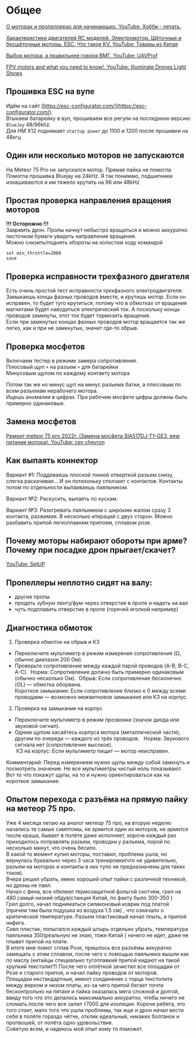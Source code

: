 # Общее

[О моторах и пропеллерах для начинающих. YouTube: Хобби - летать.](https://www.youtube.com/watch?v=U98tdDM610w)

[Характеристики двигателей RC моделей. Электромотор. Щёточные и бесщёточные моторы. ESC. Что такое KV. YouTube: Товары из Китая](https://www.youtube.com/watch?v=kDG2CZCtUas)

[Выбор мотора, а правильнее говоря ВМГ. YouTube: UAVProf](https://www.youtube.com/live/IsR6LV8GW48)

[FPV motors and what you need to know!. YouTube: Illuminate Drones Light Shows](https://www.youtube.com/watch?v=17eIl9JDoXI)

## Прошивка ESC на вупе
Идём на сайт [https://esc-configurator.com/](https://esc-configurator.com/).  
Втыкаем батарейку в вуп, прошиваем все регули на последнюю версию `BlueJay` 48/96khz.  
Для HM X12 поднимает `startup power` до 1100 и 1200 после прошивки на 48кгц

## Один или несколько моторов не запускаются
На Meteor 75 Pro не запускался мотор. Прямая пайка не помогла.  
Помогла прошивка Bluejay на 24kHz. Я так понимаю, подшипники изнашиваются и им тяжело крутить на 96 или 48kHz

## Простая проверка направления вращения моторов
**!!! Осторожно !!!**  
Заармить дрон. Пропы начнут небыстро вращаться и можно аккуратно листочком бумаги увидеть направление вращения.  
Можно снизить/поднять обороты на холостом ходу командой
```
set min_throttle=2000
save
```

## Проверка исправности трехфазного двигателя
Есть очень простой тест исправности трехфазного электродвигателя:  
Замыкаешь концы фазных проводов вместе, и крутишь мотор. Если он исправен, то будет туго крутиться, потому что в обмотках от вращения магнитами будет наводиться электрический ток. А поскольку концы проводов замкнуты, этот ток будет тормозить вращение.  
Если при замкнутых концах фазных проводов мотор вращается так же легко, как и при не замкнутых, значит где-то обрыв.

## Проверка мосфетов
Включаем тестер в режиме замера сопротивления.  
Плюсовый щуп `+` на разъем `+` для батарейки  
Минусовым щупом по каждому контакту мотора  

Потом так же но минус щуп на минус разъема батки, а плюсовым по всем разъемам нерабочего мотора.  
Ищешь аномалии в цифрах. При рабочем мосфете цифры должны быть примерно одинаковые.

## Замена мосфетов
[Ремонт meteor 75 pro 2022г. (Замена мосфета SIA517DJ-T1-GE3, eew питания мотора). YouTube: cev chevron](https://www.youtube.com/watch?v=tK6vfrA_kgw)


## Как выпаять коннектор
Вариант #1: Поддеваешь плоской тонкой отверткой разъем снизу, слегка раскачивая... И он потихоньку сползает с контактов. Контакты потом по отдельности выпаиваешь паяльником.

Вариант №2: Раскусить, выпаять по кускам. 

Вариант №3: Разогревать паяльником с широким жалом сразу 3 контакта, разжимая. В несколько итераций с двух сторон. Можно разбавить припой легкоплавким припоем, сплавом розе.

## Почему моторы набирают обороты при арме? Почему при посадке дрон прыгает/скачет?
[YouTube: SetUP](https://www.youtube.com/watch?v=kuZ_bh9Yz9Y)

## Пропеллеры неплотно сидят на валу:
- другие пропы  
- продеть зубную ленту/фум через отверстие в пропе и надеть на вал  
- чуть подплавить отверстие в пропе (горячей иголкой например)  

## Диагностика обмоток
1. Проверка обмоток на обрыв и КЗ  
- Переключите мультиметр в режим измерения сопротивления (Ω, обычно диапазон 200 Ом).  
- Проверьте сопротивление между каждой парой проводов (A-B, B-C, A-C).  
 Норма: Сопротивление должно быть примерно одинаковым (обычно несколько Ом).  
 Обрыв: Если сопротивление бесконечно (OL) — обмотка оборвана.   
 Короткое замыкание: Если сопротивление близко к 0 между всеми проводами — возможно межвитковое замыкание или КЗ на корпус.  

2. Проверка на замыкание на корпус  
- Переключите мультиметр в режим прозвонки (значок диода или звуковой сигнал).  
- Одним щупом касайтесь корпуса мотора (металлической части), другим по очереди — каждого из трёх проводов.  
 Норма: Звукового сигнала нет (сопротивление высокое).   
 КЗ на корпус: Если мультиметр пищит — мотор неисправен.  

Комментарий: Перед измерением нужно щупы между собой замкнуть и посмотреть значение. Не все мультиметры чистый ноль показывают. Вот то что покажут щупы, на то и нужно ориентироваться как на короткое замыкание. 

## Опытом перехода с разъёма на прямую пайку на метеор 75 про. 
Уже 4 месяца летаю на аналог метеор 75 про, на вторую неделю начались те самые симптомы, не армится один из моторов, не армится после краша, бывает в полёте даже исполняет, короче каждый раз приходилось поправлять разъем, проводки у разъема, порой по несколько минут, что очень бесило.  
В какой то момент купил моторы, поставил, проблема ушла, но вернулась буквально через 3 часа тренировки(что не удивительно, разъем на моторах и контакты в них тупо не предназначены для таких токов).  
Вчера решил убрать, имею хороший опыт пайки с различной техникой, но дроны не паял.  
Начал с фена, все обклеил термозащитной фольгой скотчем, грел на 480 самый низкий обдув(станция Китай, по факту было 300-350 )  
Грел долго, начал подниматься силиконовый коврик под платой (причем там была подушка из воздуха 1.5 см) , что означало о критической температуре. Разъем пластиковый начал плыть, а припой нифига.  
Снял пластик, попытался каждый штырь отдельно убрать, температура паяльника 350(реальную не знаю, тоже Китай ) ничего не идет, даже не плывет припой на плате.  
В итоге мне помог сплав Розе, пришлось все разъёмы аккуратно замещать с этим сплавом, после чего с помощью паяльника вышли как по маслу (китайцы специально тугоплавкий припой кидают на такой хрупкий текстолит?) 
После чего оплëткой зачистил все площадки от Розе и старого припоя, и начал пайку проводов от моторов.  
Площадки нестандартные, имеют соединение с торца текстолита между верхом  и низом платы, из-за чего припой бегает почти бесконтрольно на пятаке и пайка оказалась мега сложной и долгой, ввиду того что это делалось максимально аккуратно, чтобы ничего не сломать.после чего все залил т7000 для изоляции. 
Короче ребята, это того стоит, мало того что ушли проблемы, так еще и дрон начал вести себя в полёте гораздо чётче, отклик идеальный, никаких болтанок и пропвошей, от полёта одно удовольствие.  
Советую всем, и надеюсь мой опыт кому то поможет.  
